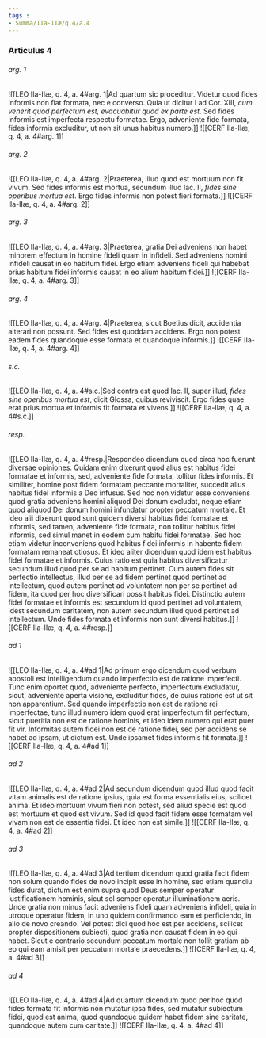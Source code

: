 ```yaml
---
tags : 
- Summa/IIa-IIæ/q.4/a.4
---
```


### Articulus 4

###### arg. 1
![[LEO IIa-IIæ, q. 4, a. 4#arg. 1|Ad quartum sic proceditur. Videtur quod fides informis non fiat formata, nec e converso. Quia ut dicitur I ad Cor. XIII, *cum venerit quod perfectum est, evacuabitur quod ex parte est*. Sed fides informis est imperfecta respectu formatae. Ergo, adveniente fide formata, fides informis excluditur, ut non sit unus habitus numero.]]
![[CERF IIa-IIæ, q. 4, a. 4#arg. 1]]

###### arg. 2
![[LEO IIa-IIæ, q. 4, a. 4#arg. 2|Praeterea, illud quod est mortuum non fit vivum. Sed fides informis est mortua, secundum illud Iac. II, *fides sine operibus mortua est*. Ergo fides informis non potest fieri formata.]]
![[CERF IIa-IIæ, q. 4, a. 4#arg. 2]]

###### arg. 3
![[LEO IIa-IIæ, q. 4, a. 4#arg. 3|Praeterea, gratia Dei adveniens non habet minorem effectum in homine fideli quam in infideli. Sed adveniens homini infideli causat in eo habitum fidei. Ergo etiam adveniens fideli qui habebat prius habitum fidei informis causat in eo alium habitum fidei.]]
![[CERF IIa-IIæ, q. 4, a. 4#arg. 3]]

###### arg. 4
![[LEO IIa-IIæ, q. 4, a. 4#arg. 4|Praeterea, sicut Boetius dicit, accidentia alterari non possunt. Sed fides est quoddam accidens. Ergo non potest eadem fides quandoque esse formata et quandoque informis.]]
![[CERF IIa-IIæ, q. 4, a. 4#arg. 4]]

###### s.c.
![[LEO IIa-IIæ, q. 4, a. 4#s.c.|Sed contra est quod Iac. II, super illud, *fides sine operibus mortua est*, dicit Glossa, quibus reviviscit. Ergo fides quae erat prius mortua et informis fit formata et vivens.]]
![[CERF IIa-IIæ, q. 4, a. 4#s.c.]]

###### resp.
![[LEO IIa-IIæ, q. 4, a. 4#resp.|Respondeo dicendum quod circa hoc fuerunt diversae opiniones. Quidam enim dixerunt quod alius est habitus fidei formatae et informis, sed, adveniente fide formata, tollitur fides informis. Et similiter, homine post fidem formatam peccante mortaliter, succedit alius habitus fidei informis a Deo infusus. Sed hoc non videtur esse conveniens quod gratia adveniens homini aliquod Dei donum excludat, neque etiam quod aliquod Dei donum homini infundatur propter peccatum mortale. Et ideo alii dixerunt quod sunt quidem diversi habitus fidei formatae et informis, sed tamen, adveniente fide formata, non tollitur habitus fidei informis, sed simul manet in eodem cum habitu fidei formatae. Sed hoc etiam videtur inconveniens quod habitus fidei informis in habente fidem formatam remaneat otiosus. Et ideo aliter dicendum quod idem est habitus fidei formatae et informis. Cuius ratio est quia habitus diversificatur secundum illud quod per se ad habitum pertinet. Cum autem fides sit perfectio intellectus, illud per se ad fidem pertinet quod pertinet ad intellectum, quod autem pertinet ad voluntatem non per se pertinet ad fidem, ita quod per hoc diversificari possit habitus fidei. Distinctio autem fidei formatae et informis est secundum id quod pertinet ad voluntatem, idest secundum caritatem, non autem secundum illud quod pertinet ad intellectum. Unde fides formata et informis non sunt diversi habitus.]]
![[CERF IIa-IIæ, q. 4, a. 4#resp.]]

###### ad 1
![[LEO IIa-IIæ, q. 4, a. 4#ad 1|Ad primum ergo dicendum quod verbum apostoli est intelligendum quando imperfectio est de ratione imperfecti. Tunc enim oportet quod, adveniente perfecto, imperfectum excludatur, sicut, adveniente aperta visione, excluditur fides, de cuius ratione est ut sit non apparentium. Sed quando imperfectio non est de ratione rei imperfectae, tunc illud numero idem quod erat imperfectum fit perfectum, sicut pueritia non est de ratione hominis, et ideo idem numero qui erat puer fit vir. Informitas autem fidei non est de ratione fidei, sed per accidens se habet ad ipsam, ut dictum est. Unde ipsamet fides informis fit formata.]]
![[CERF IIa-IIæ, q. 4, a. 4#ad 1]]

###### ad 2
![[LEO IIa-IIæ, q. 4, a. 4#ad 2|Ad secundum dicendum quod illud quod facit vitam animalis est de ratione ipsius, quia est forma essentialis eius, scilicet anima. Et ideo mortuum vivum fieri non potest, sed aliud specie est quod est mortuum et quod est vivum. Sed id quod facit fidem esse formatam vel vivam non est de essentia fidei. Et ideo non est simile.]]
![[CERF IIa-IIæ, q. 4, a. 4#ad 2]]

###### ad 3
![[LEO IIa-IIæ, q. 4, a. 4#ad 3|Ad tertium dicendum quod gratia facit fidem non solum quando fides de novo incipit esse in homine, sed etiam quandiu fides durat, dictum est enim supra quod Deus semper operatur iustificationem hominis, sicut sol semper operatur illuminationem aeris. Unde gratia non minus facit adveniens fideli quam adveniens infideli, quia in utroque operatur fidem, in uno quidem confirmando eam et perficiendo, in alio de novo creando. Vel potest dici quod hoc est per accidens, scilicet propter dispositionem subiecti, quod gratia non causat fidem in eo qui habet. Sicut e contrario secundum peccatum mortale non tollit gratiam ab eo qui eam amisit per peccatum mortale praecedens.]]
![[CERF IIa-IIæ, q. 4, a. 4#ad 3]]

###### ad 4
![[LEO IIa-IIæ, q. 4, a. 4#ad 4|Ad quartum dicendum quod per hoc quod fides formata fit informis non mutatur ipsa fides, sed mutatur subiectum fidei, quod est anima, quod quandoque quidem habet fidem sine caritate, quandoque autem cum caritate.]]
![[CERF IIa-IIæ, q. 4, a. 4#ad 4]]

